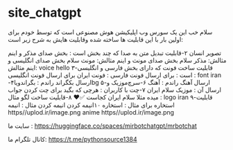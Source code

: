 # site_chatgpt
سلام خب این یک سورس  وب اپلیکیشن هوش مصنوعی است که توسط خودم برای اولین بار با این قابلیت ها ساخته شده وقابلیت هایش به شرح زیر است:

تصویر انسان 
۲-قابلیت تبدیل متن به صدا که چند بخش است :
بخش صدای مذکر و اینم مثالش:
مذکر سلام 
بخش صدای مونث و اینم مثالش:
مونث سلام 
بخش صدای انگلیسی و اینم مثالش:
voice hello
۳-قابلیت ساخت فونت که دارای بخش فارسی و انگلیسی است :
برای ارسال فونت فارسی :
فونت ایران 
برای ارسال فونت انگلیسی :
font iran 
-۴ارسال بکگراند راندم :
بگراندویاbg
۵-ارسال آهنگ راندم :
آهنگ 
۶-سرچ‌موزیک و ارسال آن  :
موزیک سلام ایران 
۷-چت با کاربران :
هرچی که بگید برای چت کردن جواب میده مثلا سلام ایران کجاست :white_check_mark::heart:
۸-قابلیت ساخت لگو مثال :
logo iran
۹-قابلیت استخاره برای مثال :
استخاره 
۱۰انیمه کردن 
انیمه کردن  مثال :
انیمه https//uplod.ir/image.png
anime https//uplod.ir/image.png

سایت ما :
https://huggingface.co/spaces/mirbotchatgpt/mrbotchat

کانال تلگرام ما:
https://t.me/pythonsource1384
